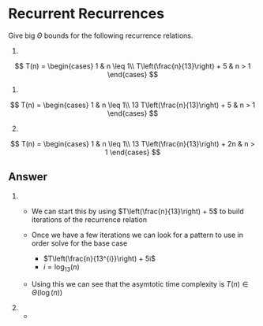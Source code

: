 # Recurrent Recurrences

Give big $\Theta$ bounds for the following recurrence relations.

1.
$$ T(n) =
    \begin{cases}
        1 & n \leq 1\\
        T\left(\frac{n}{13}\right) + 5 & n > 1
    \end{cases}
$$

1.
$$ T(n) =
    \begin{cases}
        1 & n \leq 1\\
        13 T\left(\frac{n}{13}\right) + 5 & n > 1
    \end{cases}
$$

2.
$$ T(n) =
    \begin{cases}
        1 & n \leq 1\\
        13 T\left(\frac{n}{13}\right) + 2n & n > 1
    \end{cases}
$$


## Answer
1.  - We can start this by using $T\left(\frac{n}{13}\right) + 5$ to build iterations of the recurrence relation
    - Once we have a few iterations we can look for a pattern to use in order solve for the base case

      - $T\left(\frac{n}{13^{i}}\right) + 5i$
      - $i = \log_{13}(n)$

    - Using this we can see that the asymtotic time complexity is $T(n) \in \Theta(\log(n))$
  
2. - 
